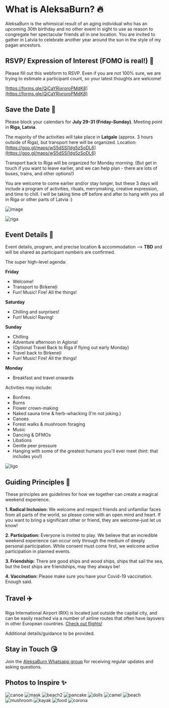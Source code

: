 # What is AleksaBurn? 🔥

AleksaBurn is the whimsical result of an aging individual who has an upcoming 30th birthday and no other event in sight to use as reason to congregate 
her spectacular friends all in one location. You are invited to gather in Latvia to celebrate another year around the sun in the style of my pagan ancestors. 

## RSVP/ Expression of Interest (FOMO is real!) 🤩

Please fill out this webform to RSVP. Even if you are not 100% sure, we are trying to estimate a participant count, so your latest thoughts are welcome! 

[https://forms.gle/QjCaYRixroroPMdK8](https://forms.gle/QjCaYRixroroPMdK8)


## Save the Date 🎉

Please block your calendars for **July 29-31 (Friday-Sunday)**. Meeting point in **Riga, Latvia**. 

The majority of the activities will take place in **Latgale** (approx. 3 hours outside of Riga), but transport here will be organized. Location: [https://goo.gl/maps/wS5dSSi1dg5zSoDL6](https://goo.gl/maps/wS5dSSi1dg5zSoDL6) 

Transport back to Riga will be organized for Monday morning. (But get in touch if you want to leave earlier, and we can help plan - there are lots of buses, trains, and other options!)

You are welcome to come earlier and/or stay longer, but these 3 days will include a program of activities, rituals, merrymaking, creative expression, and time to chill. I will be taking time off before and after to hang with you all in Riga or other parts of Latvia :)

![image](https://user-images.githubusercontent.com/97361176/160701002-36f2ca86-399e-4e4c-8815-aaecf0e6747d.png)

![riga](./Riga-Latvia.jpeg)

## Event Details 🛶

Event details, program, and precise location & accommodation –> **TBD** and will be shared as participant numbers are confirmed. 

The super high-level agenda: 

**Friday** 
- Welcome! 
- Transport to Birķeneļi
- Fun! Music! Fire! All the things! 

**Saturday** 
- Chilling and surprises!
- Fun! Music! Raving!

**Sunday** 
- Chilling
- Adventure afternoon in Aglona! 
- (Optional Travel Back to Riga if flying out early Monday)
- Travel back to Birķeneļi
- Fun! Music! Fire! All the things! 

**Monday** 
- Breakfast and travel onwards

Activities may include: 
- Bonfires
- Burns 
- Flower crown-making
- Naked sauna time & herb-whacking (I'm not joking.)
- Canoes
- Forest walks & mushroom foraging
- Music 
- Dancing & DFMOs
- Libations
- Gentle peer pressure
- Hanging with some of the greatest humans you'll ever meet (hint: that includes you!)

![ligo](./ligo.jpeg)

## Guiding Principles 👯

These principles are guidelines for how we together can create a magical weekend experience. 

**1. Radical Inclusion:** We welcome and respect friends and unfamiliar faces from all parts of the world, so please come with an open mind and heart. If you want to bring a significant other or friend, they are welcome–just let us know! 

**2. Participation:** Everyone is invited to play. We believe that an incredible weekend experience can occur only through the medium of deeply personal participation. While consent must come first, we welcome active participation in planned events.  

**3. Friendship:** There are good ships and wood ships, ships that sail the sea, but the best ships are friendships, may they always be!

**4. Vaccination:** Please make sure you have your Covid-19 vaccination. Enough said. 

## Travel ✈️

Riga International Airport (RIX) is located just outside the capital city, and can be easily reached via a number of airline routes that often have layovers in other European countries. 
[Check out flights!](https://www.google.com/search?q=google+flights+riga&oq=google+flights+riga)

Additional details/guidance to be provided. 


## Stay in Touch 😘

Join the [AleksaBurn Whatsapp group](https://chat.whatsapp.com/BZMOTAZ3jgiFiVe3ArxQPK) for receiving regular updates and asking questions.  

## Photos to Inspire ✨
![canoe](./canoe.jpeg)
![mask](./mask.jpeg)
![beach2](./beach2.jpeg)
![pancake](./pancake.jpeg)
![dolls](./dolls.jpeg)
![camel](./camel.jpeg)
![beach](./beach.jpeg)
![mushroom](./mushroom.jpeg)
![kayak](./kayak.jpeg)
![food](./food.jpeg)
![corona](./corona.jpeg)


